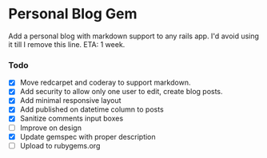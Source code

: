 # Personal Blog Gem

Add a personal blog with markdown support to any rails app. I'd avoid using it till I remove this line. ETA: 1 week.

### Todo

- [x] Move redcarpet and coderay to support markdown.
- [x] Add security to allow only one user to edit, create blog  posts.
- [x] Add minimal responsive layout
- [x] Add published on datetime column to posts 
- [x] Sanitize comments input boxes
- [ ] Improve on design
- [x] Update gemspec with proper description
- [ ] Upload to rubygems.org
